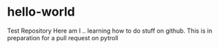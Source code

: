 # hello-world
Test Repository
Here am I .. learning how to do stuff on github.
This is in preparation for a pull request on pytroll
